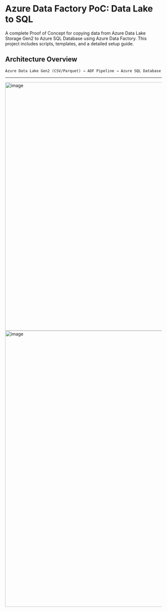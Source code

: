 # Azure Data Factory PoC: Data Lake to SQL

A complete Proof of Concept for copying data from Azure Data Lake Storage Gen2 to Azure SQL Database using Azure Data Factory. This project includes scripts, templates, and a detailed setup guide.

## Architecture Overview

```plaintext
Azure Data Lake Gen2 (CSV/Parquet) → ADF Pipeline → Azure SQL Database
```
---

<img width="797" alt="image" src="https://github.com/user-attachments/assets/8f2a5b12-0b3d-4179-b8ad-458b5a6e7510" />

<img width="886" alt="image" src="https://github.com/user-attachments/assets/e978a62c-de67-4bdb-9a2e-7400c15004b4" />


